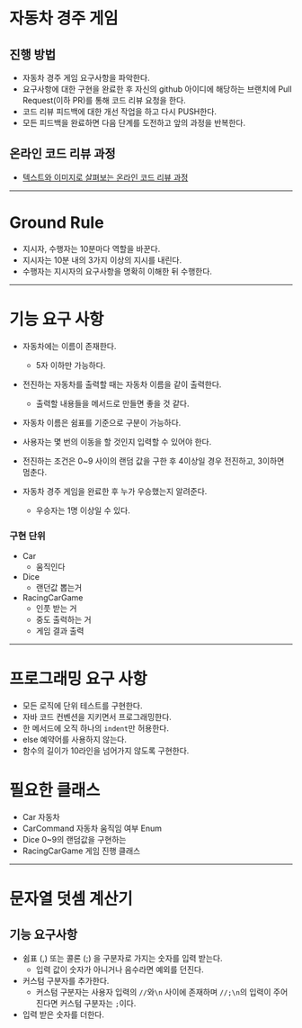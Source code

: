 # 자동차 경주 게임

## 진행 방법

* 자동차 경주 게임 요구사항을 파악한다.
* 요구사항에 대한 구현을 완료한 후 자신의 github 아이디에 해당하는 브랜치에 Pull Request(이하 PR)를 통해 코드 리뷰 요청을 한다.
* 코드 리뷰 피드백에 대한 개선 작업을 하고 다시 PUSH한다.
* 모든 피드백을 완료하면 다음 단계를 도전하고 앞의 과정을 반복한다.

## 온라인 코드 리뷰 과정

* [텍스트와 이미지로 살펴보는 온라인 코드 리뷰 과정](https://github.com/next-step/nextstep-docs/tree/master/codereview)

---

# Ground Rule

- 지시자, 수행자는 10분마다 역할을 바꾼다.
- 지시자는 10분 내의 3가지 이상의 지시를 내린다.
- 수행자는 지시자의 요구사항을 명확히 이해한 뒤 수행한다.

---

# 기능 요구 사항

- 자동차에는 이름이 존재한다.
    - 5자 이하만 가능하다.
- 전진하는 자동차를 출력할 때는 자동차 이름을 같이 출력한다.
    - 출력할 내용들을 메서드로 만들면 좋을 것 같다.
- 자동차 이름은 쉼표를 기준으로 구분이 가능하다.
- 사용자는 몇 번의 이동을 할 것인지 입력할 수 있어야 한다.
- 전진하는 조건은 0~9 사이의 랜덤 값을 구한 후 4이상일 경우 전진하고, 3이하면 멈춘다.

- 자동차 경주 게임을 완료한 후 누가 우승했는지 알려준다.
    - 우승자는 1명 이상일 수 있다.

### 구현 단위

- Car
    - 움직인다
- Dice
    - 랜던값 뽑는거
- RacingCarGame
    - 인풋 받는 거
    - 중도 출력하는 거
    - 게임 결과 출력

---

# 프로그래밍 요구 사항

- 모든 로직에 단위 테스트를 구현한다.
- 자바 코드 컨벤션을 지키면서 프로그래밍한다.
- 한 메서드에 오직 하나의 `indent`만 허용한다.
- else 예약어를 사용하지 않는다.
- 함수의 길이가 10라인을 넘어가지 않도록 구현한다.

# 필요한 클래스

- Car 자동차
- CarCommand 자동차 움직임 여부 Enum
- Dice 0~9의 랜덤값을 구현하는
- RacingCarGame 게임 진행 클래스

---

# 문자열 덧셈 계산기

## 기능 요구사항

- 쉼표 (,) 또는 콜론 (;) 을 구분자로 가지는 숫자를 입력 받는다.
    - 입력 값이 숫자가 아니거나 음수라면 예외를 던진다.
- 커스텀 구분자를 추가한다.
    - 커스텀 구분자는 사용자 입력의 `//`와`\n` 사이에 존재하며 `//;\n`의 입력이 주어진다면 커스텀 구분자는 `;`이다.
- 입력 받은 숫자를 더한다.

